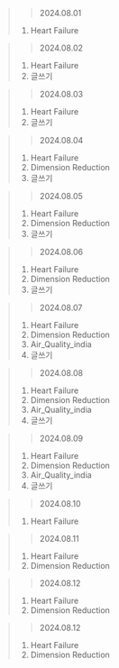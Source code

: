 > > 2024.08.01
> 1. Heart Failure

> > 2024.08.02
> 1. Heart Failure
> 2. 글쓰기

> > 2024.08.03
> 1. Heart Failure
> 2. 글쓰기

> > 2024.08.04
> 1. Heart Failure
> 2. Dimension Reduction
> 3. 글쓰기

> > 2024.08.05
> 1. Heart Failure
> 2. Dimension Reduction
> 3. 글쓰기

> > 2024.08.06
> 1. Heart Failure
> 2. Dimension Reduction
> 3. 글쓰기

> > 2024.08.07
> 1. Heart Failure
> 2. Dimension Reduction
> 3. Air_Quality_india
> 4. 글쓰기

> > 2024.08.08
> 1. Heart Failure
> 2. Dimension Reduction
> 3. Air_Quality_india
> 4. 글쓰기

> > 2024.08.09
> 1. Heart Failure
> 2. Dimension Reduction
> 3. Air_Quality_india
> 4. 글쓰기

> > 2024.08.10
> 1. Heart Failure

> > 2024.08.11
> 1. Heart Failure
> 2. Dimension Reduction

> > 2024.08.12
> 1. Heart Failure
> 2. Dimension Reduction

> > 2024.08.12
> 1. Heart Failure
> 2. Dimension Reduction
